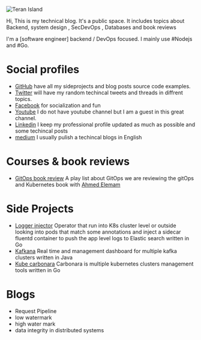 
![Teran Island](/public/home.jpeg)

Hi, This is my technical blog. It's a public space. It includes topics about Backend, system design , SecDevOps , Databases and book reviews

I'm a [software engineer] backend / DevOps focused. I mainly use #Nodejs and #Go.

# Social profiles
*  [GitHub](https://www.github.com/ragoob) have all my sideprojects and blog posts source code examples.
* [Twitter](https://www.twitter.com/rgbdev) will have my random techincal tweets and threads in diffrent topics. 
* [Facebook](https://www.facebook.com/rgbdev) for socialization and fun
* [Youtube](http://youtube.com/ahmdelemam) I do not have youtube channel but I am a guest in this great channel. 
* [Linkedin](https://www.linkedin.com/in/mohammed-ragab-730038a1/) I keep my professional profile updated as much as possible and some techincal posts
* [medium](https://medium.com/@regoo707) I usually pulish a techincal blogs in English


# Courses & book reviews
* [GitOps book review](https://www.youtube.com/watch?v=f85XlAjbS5w&list=PLTRDUPO2OmInz2Fo41zwnoR1IArx70Hig) A play list about GitOps we are reviewing the gitOps and Kubernetes book with [Ahmed Elemam](https://twitter.com/ahmdelemam)

# Side Projects
* [Logger injector](https://github.com/ragoob/logger-injector) Operator that run into K8s cluster level or outside looking into pods that match some annotations and inject a sidecar fluentd container to push the app level logs to Elastic search written in Go
* [Kafkana](https://github.com/ragoob/kafkana) Real time and management dashboard for multiple kafka clusters written in Java
* [Kube carbonara](https://github.com/kube-carbonara) Carbonara is multiple kubernetes clusters management tools written in Go

# Blogs
- Request Pipeline
- low watermark
- high water mark
- data integrity in distributed systems
